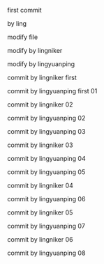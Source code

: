 
first commit

by ling

modify file

modify by lingniker

modify by lingyuanping

commit by lingniker first

commit by lingyuanping first 01

commit by lingniker 02

commit by lingyuanping 02

commit by lingyuanping 03

commit by lingniker 03

commit by lingyuanping 04

commit by lingyuanping 05

commit by lingniker 04

commit by lingyuanping 06

commit by lingniker 05

commit by lingyuanping 07

commit by lingniker 06

commit by lingyuanping 08
